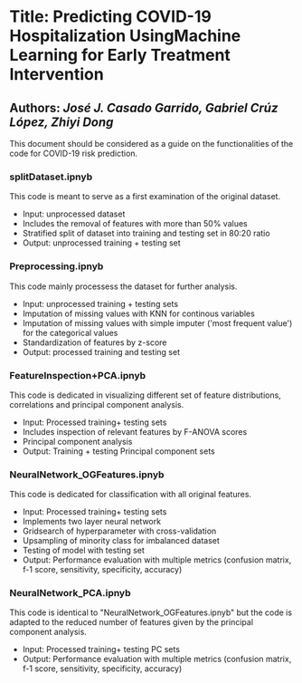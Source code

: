 # Title: Predicting COVID-19 Hospitalization UsingMachine Learning for Early Treatment Intervention
## Authors: *José J. Casado Garrido, Gabriel Crúz López, Zhiyi Dong*

This document should be considered as a guide on the functionalities of the code for COVID-19 risk prediction.

### splitDataset.ipnyb
This code is meant to serve as a first examination of the original dataset.
 
- Input: unprocessed dataset
- Includes the removal of features with more than 50% values
- Stratified split of dataset into training and testing set in 80:20 ratio
- Output: unprocessed training + testing set

### Preprocessing.ipnyb
This code mainly processess the dataset for further analysis.

- Input: unprocessed training + testing sets
- Imputation of missing values with KNN for continous variables
- Imputation of missing values with simple imputer ('most frequent value') for the categorical values
- Standardization of features by z-score
- Output: processed training and testing set

### FeatureInspection+PCA.ipnyb
This code is dedicated in visualizing different set of feature distributions, correlations and principal component analysis.

- Input: Processed training+ testing sets
- Includes inspection of relevant features by F-ANOVA scores
- Principal component analysis
- Output: Training + testing Principal component sets

### NeuralNetwork_OGFeatures.ipnyb
This code is dedicated for classification with all original features.

- Input: Processed training+ testing sets
- Implements two layer neural network
- Gridsearch of hyperparameter with cross-validation
- Upsampling of minority class for imbalanced dataset
- Testing of model with testing set
- Output: Performance evaluation with multiple metrics (confusion matrix, f-1 score, sensitivity, specificity, accuracy)

### NeuralNetwork_PCA.ipnyb
This code is identical to "NeuralNetwork_OGFeatures.ipnyb" but the code is adapted to the reduced number of features 
given by the principal component analysis.

- Input: Processed training+ testing PC sets
- Output: Performance evaluation with multiple metrics (confusion matrix, f-1 score, sensitivity, specificity, accuracy)

